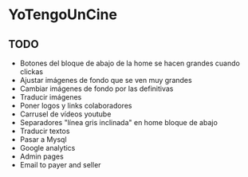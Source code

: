 # YoTengoUnCine


## TODO

* Botones del bloque de abajo de la home se hacen grandes cuando clickas
* Ajustar imágenes de fondo que se ven muy grandes
* Cambiar imágenes de fondo por las definitivas
* Traducir imágenes
* Poner logos y links colaboradores
* Carrusel de vídeos youtube
* Separadores "línea gris inclinada" en home bloque de abajo
* Traducir textos
* Pasar a Mysql
* Google analytics
* Admin pages
* Email to payer and seller